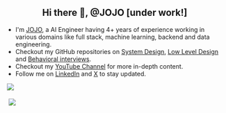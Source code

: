 <h2 align="center">Hi there 👋, @JOJO  [under work!]</h2>
<ul>
  <li>I'm <a href = "https://jojo.com/">JOJO</a>, a AI Engineer having 4+ years of experience working in various domains like full stack, machine learning, backend and data engineering.</li>
  <li>Checkout my GitHub repositories on <a href = "https://github.com/ashishps1/awesome-system-design-resources">System Design</a>, <a href = "https://github.com/ashishps1/awesome-low-level-design">Low Level Design</a> and <a href = "https://github.com/ashishps1/awesome-behavioral-interviews">Behavioral interviews</a>.</li>
  <li>Checkout my <a href="https://www.youtube.com">YouTube Channel</a> for more in-depth content.</li>
  <li>Follow me on <a href="www.linkedin.com/in/j0-j0">LinkedIn</a> and <a href="https://twitter.com/jojo">X</a> to stay updated.</li>
</ul>

&nbsp;![](https://komarev.com/ghpvc/?username=ashishps1&color=brightgreen)
<p>&nbsp;
<img align="center" src="https://github-readme-stats.vercel.app/api/top-langs/?username=ashishps1&layout=compact&hide_border=true&&langs_count=10&show_icons=true&theme=transparent" />
</p>

    
